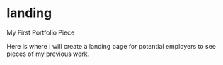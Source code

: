 # landing
My First Portfolio Piece

Here is where I will create a landing page for potential employers to see pieces of my previous work.

